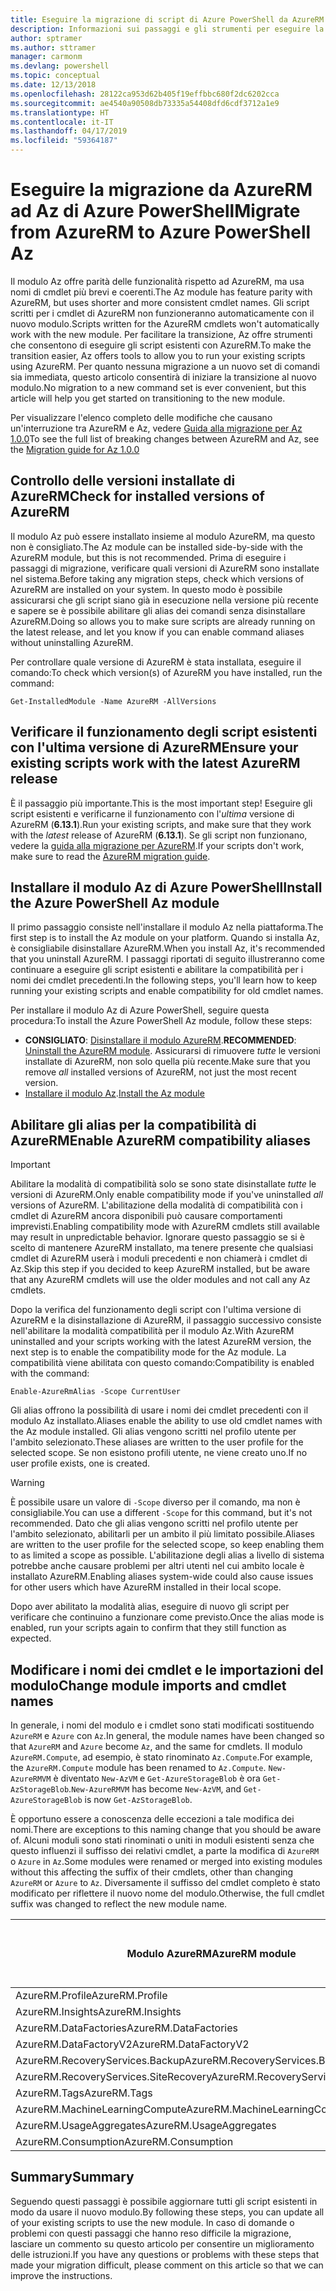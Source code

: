 ```yaml
---
title: Eseguire la migrazione di script di Azure PowerShell da AzureRM ad Az
description: Informazioni sui passaggi e gli strumenti per eseguire la migrazione di script dal modulo AzureRM al nuovo modulo Az.
author: sptramer
ms.author: sttramer
manager: carmonm
ms.devlang: powershell
ms.topic: conceptual
ms.date: 12/13/2018
ms.openlocfilehash: 28122ca953d62b405f19effbbc680f2dc6202cca
ms.sourcegitcommit: ae4540a90508db73335a54408dfd6cdf3712a1e9
ms.translationtype: HT
ms.contentlocale: it-IT
ms.lasthandoff: 04/17/2019
ms.locfileid: "59364187"
---
```

# <a name="migrate-from-azurerm-to-azure-powershell-az"></a><span data-ttu-id="b4d0b-103">Eseguire la migrazione da AzureRM ad Az di Azure PowerShell</span><span class="sxs-lookup"><span data-stu-id="b4d0b-103">Migrate from AzureRM to Azure PowerShell Az</span></span>

<span data-ttu-id="b4d0b-104">Il modulo Az offre parità delle funzionalità rispetto ad AzureRM, ma usa nomi di cmdlet più brevi e coerenti.</span><span class="sxs-lookup"><span data-stu-id="b4d0b-104">The Az module has feature parity with AzureRM, but uses shorter and more consistent cmdlet names.</span></span>
<span data-ttu-id="b4d0b-105">Gli script scritti per i cmdlet di AzureRM non funzioneranno automaticamente con il nuovo modulo.</span><span class="sxs-lookup"><span data-stu-id="b4d0b-105">Scripts written for the AzureRM cmdlets won't automatically work with the new module.</span></span> <span data-ttu-id="b4d0b-106">Per facilitare la transizione, Az offre strumenti che consentono di eseguire gli script esistenti con AzureRM.</span><span class="sxs-lookup"><span data-stu-id="b4d0b-106">To make the transition easier, Az offers tools to allow you to run your existing scripts using AzureRM.</span></span> <span data-ttu-id="b4d0b-107">Per quanto nessuna migrazione a un nuovo set di comandi sia immediata, questo articolo consentirà di iniziare la transizione al nuovo modulo.</span><span class="sxs-lookup"><span data-stu-id="b4d0b-107">No migration to a new command set is ever convenient, but this article will help you get started on transitioning to the new module.</span></span>

<span data-ttu-id="b4d0b-108">Per visualizzare l'elenco completo delle modifiche che causano un'interruzione tra AzureRM e Az, vedere [Guida alla migrazione per Az 1.0.0](migrate-az-1.0.0.md)</span><span class="sxs-lookup"><span data-stu-id="b4d0b-108">To see the full list of breaking changes between AzureRM and Az, see the [Migration guide for Az 1.0.0](migrate-az-1.0.0.md)</span></span>

## <a name="check-for-installed-versions-of-azurerm"></a><span data-ttu-id="b4d0b-109">Controllo delle versioni installate di AzureRM</span><span class="sxs-lookup"><span data-stu-id="b4d0b-109">Check for installed versions of AzureRM</span></span>

<span data-ttu-id="b4d0b-110">Il modulo Az può essere installato insieme al modulo AzureRM, ma questo non è consigliato.</span><span class="sxs-lookup"><span data-stu-id="b4d0b-110">The Az module can be installed side-by-side with the AzureRM module, but this is not recommended.</span></span> <span data-ttu-id="b4d0b-111">Prima di eseguire i passaggi di migrazione, verificare quali versioni di AzureRM sono installate nel sistema.</span><span class="sxs-lookup"><span data-stu-id="b4d0b-111">Before taking any migration steps, check which versions of AzureRM are installed on your system.</span></span> <span data-ttu-id="b4d0b-112">In questo modo è possibile assicurarsi che gli script siano già in esecuzione nella versione più recente e sapere se è possibile abilitare gli alias dei comandi senza disinstallare AzureRM.</span><span class="sxs-lookup"><span data-stu-id="b4d0b-112">Doing so allows you to make sure scripts are already running on the latest release, and let you know if you can enable command aliases without uninstalling AzureRM.</span></span>

<span data-ttu-id="b4d0b-113">Per controllare quale versione di AzureRM è stata installata, eseguire il comando:</span><span class="sxs-lookup"><span data-stu-id="b4d0b-113">To check which version(s) of AzureRM you have installed, run the command:</span></span>

```powershell-interactive
Get-InstalledModule -Name AzureRM -AllVersions
```

## <a name="ensure-your-existing-scripts-work-with-the-latest-azurerm-release"></a><span data-ttu-id="b4d0b-114">Verificare il funzionamento degli script esistenti con l'ultima versione di AzureRM</span><span class="sxs-lookup"><span data-stu-id="b4d0b-114">Ensure your existing scripts work with the latest AzureRM release</span></span>

<span data-ttu-id="b4d0b-115">È il passaggio più importante.</span><span class="sxs-lookup"><span data-stu-id="b4d0b-115">This is the most important step!</span></span> <span data-ttu-id="b4d0b-116">Eseguire gli script esistenti e verificarne il funzionamento con l'_ultima_ versione di AzureRM (__6.13.1__).</span><span class="sxs-lookup"><span data-stu-id="b4d0b-116">Run your existing scripts, and make sure that they work with the _latest_ release of AzureRM (__6.13.1__).</span></span> <span data-ttu-id="b4d0b-117">Se gli script non funzionano, vedere la [guida alla migrazione per AzureRM](/powershell/azure/azurerm/migration-guide.6.0.0).</span><span class="sxs-lookup"><span data-stu-id="b4d0b-117">If your scripts don't work, make sure to read the [AzureRM migration guide](/powershell/azure/azurerm/migration-guide.6.0.0).</span></span>

## <a name="install-the-azure-powershell-az-module"></a><span data-ttu-id="b4d0b-118">Installare il modulo Az di Azure PowerShell</span><span class="sxs-lookup"><span data-stu-id="b4d0b-118">Install the Azure PowerShell Az module</span></span>

<span data-ttu-id="b4d0b-119">Il primo passaggio consiste nell'installare il modulo Az nella piattaforma.</span><span class="sxs-lookup"><span data-stu-id="b4d0b-119">The first step is to install the Az module on your platform.</span></span> <span data-ttu-id="b4d0b-120">Quando si installa Az, è consigliabile disinstallare AzureRM.</span><span class="sxs-lookup"><span data-stu-id="b4d0b-120">When you install Az, it's recommended that you uninstall AzureRM.</span></span> <span data-ttu-id="b4d0b-121">I passaggi riportati di seguito illustreranno come continuare a eseguire gli script esistenti e abilitare la compatibilità per i nomi dei cmdlet precedenti.</span><span class="sxs-lookup"><span data-stu-id="b4d0b-121">In the following steps, you'll learn how to keep running your existing scripts and enable compatibility for old cmdlet names.</span></span>

<span data-ttu-id="b4d0b-122">Per installare il modulo Az di Azure PowerShell, seguire questa procedura:</span><span class="sxs-lookup"><span data-stu-id="b4d0b-122">To install the Azure PowerShell Az module, follow these steps:</span></span>

* <span data-ttu-id="b4d0b-123">__CONSIGLIATO__: [Disinstallare il modulo AzureRM](/powershell/azure/uninstall-az-ps#uninstall-the-azurerm-module).</span><span class="sxs-lookup"><span data-stu-id="b4d0b-123">__RECOMMENDED__: [Uninstall the AzureRM module](/powershell/azure/uninstall-az-ps#uninstall-the-azurerm-module).</span></span>
  <span data-ttu-id="b4d0b-124">Assicurarsi di rimuovere _tutte_ le versioni installate di AzureRM, non solo quella più recente.</span><span class="sxs-lookup"><span data-stu-id="b4d0b-124">Make sure that you remove _all_ installed versions of AzureRM, not just the most recent version.</span></span>
* <span data-ttu-id="b4d0b-125">[Installare il modulo Az](install-az-ps.md).</span><span class="sxs-lookup"><span data-stu-id="b4d0b-125">[Install the Az module](install-az-ps.md)</span></span>

## <a name="a-namealiasesenable-azurerm-compatibility-aliases"></a><span data-ttu-id="b4d0b-126"><a name="aliases"/>Abilitare gli alias per la compatibilità di AzureRM</span><span class="sxs-lookup"><span data-stu-id="b4d0b-126"><a name="aliases"/>Enable AzureRM compatibility aliases</span></span> 

> [!IMPORTANT]
>
> <span data-ttu-id="b4d0b-127">Abilitare la modalità di compatibilità solo se sono state disinstallate _tutte_ le versioni di AzureRM.</span><span class="sxs-lookup"><span data-stu-id="b4d0b-127">Only enable compatibility mode if you've uninstalled _all_ versions of AzureRM.</span></span> <span data-ttu-id="b4d0b-128">L'abilitazione della modalità di compatibilità con i cmdlet di AzureRM ancora disponibili può causare comportamenti imprevisti.</span><span class="sxs-lookup"><span data-stu-id="b4d0b-128">Enabling compatibility mode with AzureRM cmdlets still available may result in unpredictable behavior.</span></span> <span data-ttu-id="b4d0b-129">Ignorare questo passaggio se si è scelto di mantenere AzureRM installato, ma tenere presente che qualsiasi cmdlet di AzureRM userà i moduli precedenti e non chiamerà i cmdlet di Az.</span><span class="sxs-lookup"><span data-stu-id="b4d0b-129">Skip this step if you decided to keep AzureRM installed, but be aware that any AzureRM cmdlets will use the older modules and not call any Az cmdlets.</span></span>

<span data-ttu-id="b4d0b-130">Dopo la verifica del funzionamento degli script con l'ultima versione di AzureRM e la disinstallazione di AzureRM, il passaggio successivo consiste nell'abilitare la modalità compatibilità per il modulo Az.</span><span class="sxs-lookup"><span data-stu-id="b4d0b-130">With AzureRM uninstalled and your scripts working with the latest AzureRM version, the next step is to enable the compatibility mode for the Az module.</span></span> <span data-ttu-id="b4d0b-131">La compatibilità viene abilitata con questo comando:</span><span class="sxs-lookup"><span data-stu-id="b4d0b-131">Compatibility is enabled with the command:</span></span>

```powershell-interactive
Enable-AzureRmAlias -Scope CurrentUser
```

<span data-ttu-id="b4d0b-132">Gli alias offrono la possibilità di usare i nomi dei cmdlet precedenti con il modulo Az installato.</span><span class="sxs-lookup"><span data-stu-id="b4d0b-132">Aliases enable the ability to use old cmdlet names with the Az module installed.</span></span> <span data-ttu-id="b4d0b-133">Gli alias vengono scritti nel profilo utente per l'ambito selezionato.</span><span class="sxs-lookup"><span data-stu-id="b4d0b-133">These aliases are written to the user profile for the selected scope.</span></span> <span data-ttu-id="b4d0b-134">Se non esistono profili utente, ne viene creato uno.</span><span class="sxs-lookup"><span data-stu-id="b4d0b-134">If no user profile exists, one is created.</span></span>

> [!WARNING]
>
> <span data-ttu-id="b4d0b-135">È possibile usare un valore di `-Scope` diverso per il comando, ma non è consigliabile.</span><span class="sxs-lookup"><span data-stu-id="b4d0b-135">You can use a different `-Scope` for this command, but it's not recommended.</span></span> <span data-ttu-id="b4d0b-136">Dato che gli alias vengono scritti nel profilo utente per l'ambito selezionato, abilitarli per un ambito il più limitato possibile.</span><span class="sxs-lookup"><span data-stu-id="b4d0b-136">Aliases are written to the user profile for the selected scope, so keep enabling them to as limited a scope as possible.</span></span> <span data-ttu-id="b4d0b-137">L'abilitazione degli alias a livello di sistema potrebbe anche causare problemi per altri utenti nel cui ambito locale è installato AzureRM.</span><span class="sxs-lookup"><span data-stu-id="b4d0b-137">Enabling aliases system-wide could also cause issues for other users which have AzureRM installed in their local scope.</span></span>

<span data-ttu-id="b4d0b-138">Dopo aver abilitato la modalità alias, eseguire di nuovo gli script per verificare che continuino a funzionare come previsto.</span><span class="sxs-lookup"><span data-stu-id="b4d0b-138">Once the alias mode is enabled, run your scripts again to confirm that they still function as expected.</span></span> 

## <a name="change-module-imports-and-cmdlet-names"></a><span data-ttu-id="b4d0b-139">Modificare i nomi dei cmdlet e le importazioni del modulo</span><span class="sxs-lookup"><span data-stu-id="b4d0b-139">Change module imports and cmdlet names</span></span>

<span data-ttu-id="b4d0b-140">In generale, i nomi del modulo e i cmdlet sono stati modificati sostituendo `AzureRM` e `Azure` con `Az`.</span><span class="sxs-lookup"><span data-stu-id="b4d0b-140">In general, the module names have been changed so that `AzureRM` and `Azure` become `Az`, and the same for cmdlets.</span></span>
<span data-ttu-id="b4d0b-141">Il modulo `AzureRM.Compute`, ad esempio, è stato rinominato `Az.Compute`.</span><span class="sxs-lookup"><span data-stu-id="b4d0b-141">For example, the `AzureRM.Compute` module has been renamed to `Az.Compute`.</span></span> <span data-ttu-id="b4d0b-142">`New-AzureRMVM` è diventato `New-AzVM` e `Get-AzureStorageBlob` è ora `Get-AzStorageBlob`.</span><span class="sxs-lookup"><span data-stu-id="b4d0b-142">`New-AzureRMVM` has become `New-AzVM`, and `Get-AzureStorageBlob` is now `Get-AzStorageBlob`.</span></span>

<span data-ttu-id="b4d0b-143">È opportuno essere a conoscenza delle eccezioni a tale modifica dei nomi.</span><span class="sxs-lookup"><span data-stu-id="b4d0b-143">There are exceptions to this naming change that you should be aware of.</span></span> <span data-ttu-id="b4d0b-144">Alcuni moduli sono stati rinominati o uniti in moduli esistenti senza che questo influenzi il suffisso dei relativi cmdlet, a parte la modifica di `AzureRM` o `Azure` in `Az`.</span><span class="sxs-lookup"><span data-stu-id="b4d0b-144">Some modules were renamed or merged into existing modules without this affecting the suffix of their cmdlets, other than changing `AzureRM` or `Azure` to `Az`.</span></span> <span data-ttu-id="b4d0b-145">Diversamente il suffisso del cmdlet completo è stato modificato per riflettere il nuovo nome del modulo.</span><span class="sxs-lookup"><span data-stu-id="b4d0b-145">Otherwise, the full cmdlet suffix was changed to reflect the new module name.</span></span>

| <span data-ttu-id="b4d0b-146">Modulo AzureRM</span><span class="sxs-lookup"><span data-stu-id="b4d0b-146">AzureRM module</span></span> | <span data-ttu-id="b4d0b-147">Modulo Az</span><span class="sxs-lookup"><span data-stu-id="b4d0b-147">Az module</span></span> | <span data-ttu-id="b4d0b-148">Modifica del suffisso del cmdlet</span><span class="sxs-lookup"><span data-stu-id="b4d0b-148">Cmdlet suffix changed?</span></span> |
|----------------|-----------|------------------------|
| <span data-ttu-id="b4d0b-149">AzureRM.Profile</span><span class="sxs-lookup"><span data-stu-id="b4d0b-149">AzureRM.Profile</span></span> | <span data-ttu-id="b4d0b-150">Az.Accounts</span><span class="sxs-lookup"><span data-stu-id="b4d0b-150">Az.Accounts</span></span> | <span data-ttu-id="b4d0b-151">Sì</span><span class="sxs-lookup"><span data-stu-id="b4d0b-151">Yes</span></span> |
| <span data-ttu-id="b4d0b-152">AzureRM.Insights</span><span class="sxs-lookup"><span data-stu-id="b4d0b-152">AzureRM.Insights</span></span> | <span data-ttu-id="b4d0b-153">Az.Monitor</span><span class="sxs-lookup"><span data-stu-id="b4d0b-153">Az.Monitor</span></span> | <span data-ttu-id="b4d0b-154">Sì</span><span class="sxs-lookup"><span data-stu-id="b4d0b-154">Yes</span></span> |
| <span data-ttu-id="b4d0b-155">AzureRM.DataFactories</span><span class="sxs-lookup"><span data-stu-id="b4d0b-155">AzureRM.DataFactories</span></span> | <span data-ttu-id="b4d0b-156">Az.DataFactory</span><span class="sxs-lookup"><span data-stu-id="b4d0b-156">Az.DataFactory</span></span> | <span data-ttu-id="b4d0b-157">Sì</span><span class="sxs-lookup"><span data-stu-id="b4d0b-157">Yes</span></span> |
| <span data-ttu-id="b4d0b-158">AzureRM.DataFactoryV2</span><span class="sxs-lookup"><span data-stu-id="b4d0b-158">AzureRM.DataFactoryV2</span></span> | <span data-ttu-id="b4d0b-159">Az.DataFactory</span><span class="sxs-lookup"><span data-stu-id="b4d0b-159">Az.DataFactory</span></span> | <span data-ttu-id="b4d0b-160">Sì</span><span class="sxs-lookup"><span data-stu-id="b4d0b-160">Yes</span></span> |
| <span data-ttu-id="b4d0b-161">AzureRM.RecoveryServices.Backup</span><span class="sxs-lookup"><span data-stu-id="b4d0b-161">AzureRM.RecoveryServices.Backup</span></span> | <span data-ttu-id="b4d0b-162">Az.RecoveryServices</span><span class="sxs-lookup"><span data-stu-id="b4d0b-162">Az.RecoveryServices</span></span> | <span data-ttu-id="b4d0b-163">No </span><span class="sxs-lookup"><span data-stu-id="b4d0b-163">No</span></span> |
| <span data-ttu-id="b4d0b-164">AzureRM.RecoveryServices.SiteRecovery</span><span class="sxs-lookup"><span data-stu-id="b4d0b-164">AzureRM.RecoveryServices.SiteRecovery</span></span> | <span data-ttu-id="b4d0b-165">Az.RecoveryServices</span><span class="sxs-lookup"><span data-stu-id="b4d0b-165">Az.RecoveryServices</span></span> | <span data-ttu-id="b4d0b-166">No </span><span class="sxs-lookup"><span data-stu-id="b4d0b-166">No</span></span> |
| <span data-ttu-id="b4d0b-167">AzureRM.Tags</span><span class="sxs-lookup"><span data-stu-id="b4d0b-167">AzureRM.Tags</span></span> | <span data-ttu-id="b4d0b-168">Az.Resources</span><span class="sxs-lookup"><span data-stu-id="b4d0b-168">Az.Resources</span></span> | <span data-ttu-id="b4d0b-169">No </span><span class="sxs-lookup"><span data-stu-id="b4d0b-169">No</span></span> |
| <span data-ttu-id="b4d0b-170">AzureRM.MachineLearningCompute</span><span class="sxs-lookup"><span data-stu-id="b4d0b-170">AzureRM.MachineLearningCompute</span></span> | <span data-ttu-id="b4d0b-171">Az.MachineLearning</span><span class="sxs-lookup"><span data-stu-id="b4d0b-171">Az.MachineLearning</span></span> | <span data-ttu-id="b4d0b-172">No </span><span class="sxs-lookup"><span data-stu-id="b4d0b-172">No</span></span> |
| <span data-ttu-id="b4d0b-173">AzureRM.UsageAggregates</span><span class="sxs-lookup"><span data-stu-id="b4d0b-173">AzureRM.UsageAggregates</span></span> | <span data-ttu-id="b4d0b-174">Az.Billing</span><span class="sxs-lookup"><span data-stu-id="b4d0b-174">Az.Billing</span></span> | <span data-ttu-id="b4d0b-175">No </span><span class="sxs-lookup"><span data-stu-id="b4d0b-175">No</span></span> |
| <span data-ttu-id="b4d0b-176">AzureRM.Consumption</span><span class="sxs-lookup"><span data-stu-id="b4d0b-176">AzureRM.Consumption</span></span> | <span data-ttu-id="b4d0b-177">Az.Billing</span><span class="sxs-lookup"><span data-stu-id="b4d0b-177">Az.Billing</span></span> | <span data-ttu-id="b4d0b-178">No </span><span class="sxs-lookup"><span data-stu-id="b4d0b-178">No</span></span> |

## <a name="summary"></a><span data-ttu-id="b4d0b-179">Summary</span><span class="sxs-lookup"><span data-stu-id="b4d0b-179">Summary</span></span>

<span data-ttu-id="b4d0b-180">Seguendo questi passaggi è possibile aggiornare tutti gli script esistenti in modo da usare il nuovo modulo.</span><span class="sxs-lookup"><span data-stu-id="b4d0b-180">By following these steps, you can update all of your existing scripts to use the new module.</span></span> <span data-ttu-id="b4d0b-181">In caso di domande o problemi con questi passaggi che hanno reso difficile la migrazione, lasciare un commento su questo articolo per consentire un miglioramento delle istruzioni.</span><span class="sxs-lookup"><span data-stu-id="b4d0b-181">If you have any questions or problems with these steps that made your migration difficult, please comment on this article so that we can improve the instructions.</span></span>
